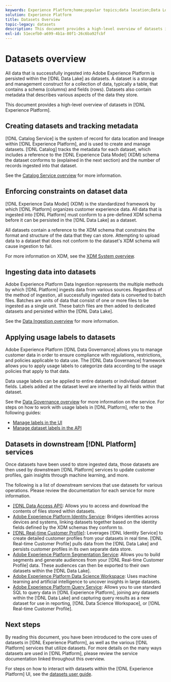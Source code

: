```yaml
---
keywords: Experience Platform;home;popular topics;data location;Data Location;Data management;data management;Lineage;lineage;data type;data types;Data types;Data type
solution: Experience Platform
title: Datasets Overview
topic-legacy: datasets
description: This document provides a high-level overview of datasets in Experience Platform.
exl-id: 51ecefb0-a699-4b1a-80f1-26c6ba92fcbf
---
```

# Datasets overview

All data that is successfully ingested into Adobe Experience Platform is persisted within the [!DNL Data Lake] as datasets. A dataset is a storage and management construct for a collection of data, typically a table, that contains a schema (columns) and fields (rows). Datasets also contain metadata that describes various aspects of the data they store. 

This document provides a high-level overview of datasets in [!DNL Experience Platform].

## Creating datasets and tracking metadata

[!DNL Catalog Service] is the system of record for data location and lineage within [!DNL Experience Platform], and is used to create and manage datasets. [!DNL Catalog] tracks the metadata for each dataset, which includes a reference to the [!DNL Experience Data Model] (XDM) schema the dataset conforms to (explained in the next section) and the number of records ingested into that dataset.

See the [Catalog Service overview](../home.md) for more information.

## Enforcing constraints on dataset data

[!DNL Experience Data Model] (XDM) is the standardized framework by which [!DNL Platform] organizes customer experience data. All data that is ingested into [!DNL Platform] must conform to a pre-defined XDM schema before it can be persisted in the [!DNL Data Lake] as a dataset.

All datasets contain a reference to the XDM schema that constrains the format and structure of the data that they can store. Attempting to upload data to a dataset that does not conform to the dataset's XDM schema will cause ingestion to fail.

For more information on XDM, see the [XDM System overview](../../xdm/home.md).

## Ingesting data into datasets

Adobe Experience Platform Data Ingestion represents the multiple methods by which [!DNL Platform] ingests data from various sources. Regardless of the method of ingestion, all successfully ingested data is converted to batch files. Batches are units of data that consist of one or more files to be ingested as a single unit. These batch files are then added to dedicated datasets and persisted within the [!DNL Data Lake].

See the [Data Ingestion overview](../../ingestion/home.md) for more information.

## Applying usage labels to datasets

Adobe Experience Platform [!DNL Data Governance] allows you to manage customer data in order to ensure compliance with regulations, restrictions, and policies applicable to data use. The [!DNL Data Governance] framework allows you to apply usage labels to categorize data according to the usage policies that apply to that data.

Data usage labels can be applied to entire datasets or individual dataset fields. Labels added at the dataset level are inherited by all fields within that dataset.

See the [Data Governance overview](../../data-governance/home.md) for more information on the service. For steps on how to work with usage labels in [!DNL Platform], refer to the following guides:

* [Manage labels in the UI](../../data-governance/labels/user-guide.md)
* [Manage dataset labels in the API](../../data-governance/labels/dataset-api.md)

## Datasets in downstream [!DNL Platform] services

Once datasets have been used to store ingested data, those datasets are then used by downstream [!DNL Platform] services to update customer profiles, gain insights through machine learning, and more.

The following is a list of downstream services that use datasets for various operations. Please review the documentation for each service for more information.

* [[!DNL Data Access API]](../../data-access/home.md): Allows you to access and download the contents of files stored within datasets.
* [Adobe Experience Platform Identity Service](../../identity-service/home.md): Bridges identities across devices and systems, linking datasets together based on the identity fields defined by the XDM schemas they conform to.
* [[!DNL Real-time Customer Profile]](../../profile/home.md): Leverages [!DNL Identity Service] to create detailed customer profiles from your datasets in real time. [!DNL Real-time Customer Profile] pulls data from the [!DNL Data Lake] and persists customer profiles in its own separate data store.
* [Adobe Experience Platform Segmentation Service](../../segmentation/home.md): Allows you to build segments and generate audiences from your [!DNL Real-time Customer Profile] data. These audiences can then be exported to their own datasets within the [!DNL Data Lake].
* [Adobe Experience Platform Data Science Workspace](../../data-science-workspace/home.md): Uses machine learning and artificial intelligence to uncover insights in large datasets.
* [Adobe Experience Platform Query Service](../../query-service/home.md): Allows you to use standard SQL to query data in [!DNL Experience Platform], joining any datasets within the [!DNL Data Lake] and capturing query results as a new dataset for use in reporting, [!DNL Data Science Workspace], or [!DNL Real-time Customer Profile].

## Next steps

By reading this document, you have been introduced to the core uses of datasets in [!DNL Experience Platform], as well as the various [!DNL Platform] services that utilize datasets. For more details on the many ways datasets are used in [!DNL Platform], please review the service documentation linked throughout this overview.

For steps on how to interact with datasets within the [!DNL Experience Platform] UI, see the [datasets user guide](user-guide.md).
